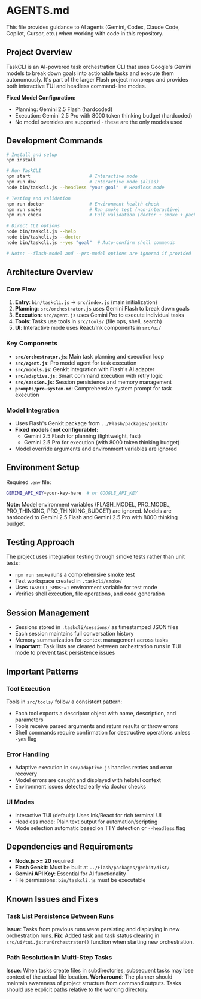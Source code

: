 # AGENTS.md

This file provides guidance to AI agents (Gemini, Codex, Claude Code, Copilot, Cursor, etc.) when working with code in this repository.

## Project Overview

TaskCLI is an AI-powered task orchestration CLI that uses Google's Gemini models to break down goals into actionable tasks and execute them autonomously. It's part of the larger Flash project monorepo and provides both interactive TUI and headless command-line modes.

**Fixed Model Configuration:**
- Planning: Gemini 2.5 Flash (hardcoded)
- Execution: Gemini 2.5 Pro with 8000 token thinking budget (hardcoded)
- No model overrides are supported - these are the only models used

## Development Commands

```bash
# Install and setup
npm install

# Run TaskCLI
npm start                      # Interactive mode
npm run dev                    # Interactive mode (alias)
node bin/taskcli.js --headless "your goal"  # Headless mode

# Testing and validation
npm run doctor                 # Environment health check
npm run smoke                  # Run smoke test (non-interactive)
npm run check                  # Full validation (doctor + smoke + pack)

# Direct CLI options
node bin/taskcli.js --help
node bin/taskcli.js --doctor
node bin/taskcli.js --yes "goal"  # Auto-confirm shell commands

# Note: --flash-model and --pro-model options are ignored if provided
```

## Architecture Overview

### Core Flow
1. **Entry**: `bin/taskcli.js` → `src/index.js` (main initialization)
2. **Planning**: `src/orchestrator.js` uses Gemini Flash to break down goals
3. **Execution**: `src/agent.js` uses Gemini Pro to execute individual tasks
4. **Tools**: Tasks use tools in `src/tools/` (file ops, shell, search)
5. **UI**: Interactive mode uses React/Ink components in `src/ui/`

### Key Components
- **`src/orchestrator.js`**: Main task planning and execution loop
- **`src/agent.js`**: Pro model agent for task execution
- **`src/models.js`**: Genkit integration with Flash's AI adapter
- **`src/adaptive.js`**: Smart command execution with retry logic
- **`src/session.js`**: Session persistence and memory management
- **`prompts/pro-system.md`**: Comprehensive system prompt for task execution

### Model Integration
- Uses Flash's Genkit package from `../Flash/packages/genkit/`
- **Fixed models (not configurable):**
  - Gemini 2.5 Flash for planning (lightweight, fast)
  - Gemini 2.5 Pro for execution (with 8000 token thinking budget)
- Model override arguments and environment variables are ignored

## Environment Setup

Required `.env` file:
```bash
GEMINI_API_KEY=your-key-here  # or GOOGLE_API_KEY
```

**Note:** Model environment variables (FLASH_MODEL, PRO_MODEL, PRO_THINKING, PRO_THINKING_BUDGET) are ignored. Models are hardcoded to Gemini 2.5 Flash and Gemini 2.5 Pro with 8000 thinking budget.

## Testing Approach

The project uses integration testing through smoke tests rather than unit tests:
- `npm run smoke` runs a comprehensive smoke test
- Test workspace created in `.taskcli/smoke/`
- Uses `TASKCLI_SMOKE=1` environment variable for test mode
- Verifies shell execution, file operations, and code generation

## Session Management

- Sessions stored in `.taskcli/sessions/` as timestamped JSON files
- Each session maintains full conversation history
- Memory summarization for context management across tasks
- **Important**: Task lists are cleared between orchestration runs in TUI mode to prevent task persistence issues

## Important Patterns

### Tool Execution
Tools in `src/tools/` follow a consistent pattern:
- Each tool exports a descriptor object with name, description, and parameters
- Tools receive parsed arguments and return results or throw errors
- Shell commands require confirmation for destructive operations unless `--yes` flag

### Error Handling
- Adaptive execution in `src/adaptive.js` handles retries and error recovery
- Model errors are caught and displayed with helpful context
- Environment issues detected early via doctor checks

### UI Modes
- Interactive TUI (default): Uses Ink/React for rich terminal UI
- Headless mode: Plain text output for automation/scripting
- Mode selection automatic based on TTY detection or `--headless` flag

## Dependencies and Requirements

- **Node.js >= 20** required
- **Flash Genkit**: Must be built at `../Flash/packages/genkit/dist/`
- **Gemini API Key**: Essential for AI functionality
- File permissions: `bin/taskcli.js` must be executable

## Known Issues and Fixes

### Task List Persistence Between Runs
**Issue**: Tasks from previous runs were persisting and displaying in new orchestration runs.
**Fix**: Added task and task status clearing in `src/ui/tui.js:runOrchestrator()` function when starting new orchestration.

### Path Resolution in Multi-Step Tasks
**Issue**: When tasks create files in subdirectories, subsequent tasks may lose context of the actual file location.
**Workaround**: The planner should maintain awareness of project structure from command outputs. Tasks should use explicit paths relative to the working directory.